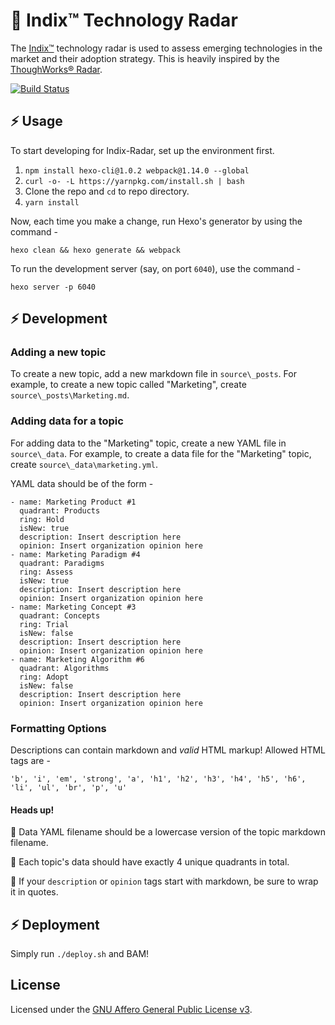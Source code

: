 # 📡 Indix™ Technology Radar

The [Indix™](https://www.indix.com/) technology radar is used to assess emerging technologies in the market and their adoption strategy. This is heavily inspired by the [ThoughWorks® Radar](https://github.com/thoughtworks/build-your-own-radar).

[![Build Status](https://travis-ci.org/indix/indix-radar.svg?branch=source)](https://travis-ci.org/indix/indix-radar)

## ⚡ Usage

To start developing for Indix-Radar, set up the environment first.

1. `npm install hexo-cli@1.0.2 webpack@1.14.0 --global`
2. `curl -o- -L https://yarnpkg.com/install.sh | bash`
3. Clone the repo and `cd` to repo directory.
4. `yarn install`

Now, each time you make a change, run Hexo's generator by using the command - 

```
hexo clean && hexo generate && webpack
```

To run the development server (say, on port `6040`), use the command - 

```
hexo server -p 6040
```

## ⚡ Development

### Adding a new topic

To create a new topic, add a new markdown file in `source\_posts`. For example, to create a new topic called "Marketing", create `source\_posts\Marketing.md`.

### Adding data for a topic

For adding data to the "Marketing" topic, create a new YAML file in `source\_data`. For example, to create a data file for the "Marketing" topic, create `source\_data\marketing.yml`.

YAML data should be of the form - 

```
- name: Marketing Product #1
  quadrant: Products
  ring: Hold
  isNew: true
  description: Insert description here
  opinion: Insert organization opinion here
- name: Marketing Paradigm #4
  quadrant: Paradigms
  ring: Assess
  isNew: true
  description: Insert description here
  opinion: Insert organization opinion here
- name: Marketing Concept #3
  quadrant: Concepts
  ring: Trial
  isNew: false
  description: Insert description here
  opinion: Insert organization opinion here
- name: Marketing Algorithm #6
  quadrant: Algorithms
  ring: Adopt
  isNew: false
  description: Insert description here
  opinion: Insert organization opinion here
```
### Formatting Options

Descriptions can contain markdown and _valid_ HTML markup! Allowed HTML tags are -

```
'b', 'i', 'em', 'strong', 'a', 'h1', 'h2', 'h3', 'h4', 'h5', 'h6', 'li', 'ul', 'br', 'p', 'u'
```

#### Heads up!
🔔  Data YAML filename should be a lowercase version of the topic markdown filename.

🔔  Each topic's data should have exactly 4 unique quadrants in total.

🔔  If your `description` or `opinion` tags start with markdown, be sure to wrap it in quotes.

## ⚡ Deployment

Simply run `./deploy.sh` and BAM!

## License

Licensed under the [GNU Affero General Public License v3](LICENSE.md).
